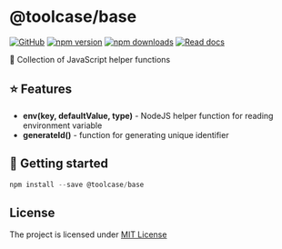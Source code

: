 # @toolcase/base

[![GitHub](https://img.shields.io/github/license/rivalis/rivalis?style=for-the-badge)](https://github.com/rivalis/rivalis/blob/main/LICENSE)
[![npm version](https://img.shields.io/npm/v/@toolcase/base?color=teal&label=VERSION&style=for-the-badge)](https://www.npmjs.com/package/@toolcase/base)
[![npm downloads](https://img.shields.io/npm/dw/@toolcase/base?label=downloads&style=for-the-badge)](https://www.npmjs.com/package/@toolcase/base)
[![Read docs](https://img.shields.io/badge/READ-DOCS-green?style=for-the-badge)](https://kalevski.dev/toolcase)

🧬 Collection of JavaScript helper functions

## ⭐ Features

- **env(key, defaultValue, type)** - NodeJS helper function for reading environment variable
- **generateId()** - function for generating unique identifier

## 🚀 Getting started

```js
npm install --save @toolcase/base
```

## License
The project is licensed under [MIT License](https://github.com/kalevski/toolcase/blob/main/LICENSE)